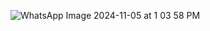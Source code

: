 ![WhatsApp Image 2024-11-05 at 1 03 58 PM](https://github.com/user-attachments/assets/572f85cb-0a4b-4e3e-8b1d-0c4d22c84fb7)
